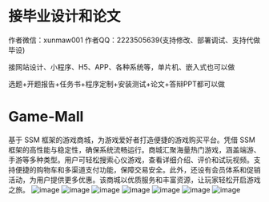 # 接毕业设计和论文
作者微信：xunmaw001  作者QQ：2223505639(支持修改、部署调试、支持代做毕设)

接网站设计、小程序、H5、APP、各种系统等，单片机、嵌入式也可以做

选题+开题报告+任务书+程序定制+安装测试+论文+答辩PPT都可以做
# Game-Mall
基于 SSM 框架的游戏商城，为游戏爱好者打造便捷的游戏购买平台。凭借 SSM 框架的高性能与稳定性，确保系统流畅运行。商城汇聚海量热门游戏，涵盖端游、手游等多种类型。用户可轻松搜索心仪游戏，查看详细介绍、评价和试玩视频。支持便捷的购物车和多渠道支付功能，保障交易安全。此外，还设有会员体系和促销活动，为用户提供更多优惠。该商城以优质服务和丰富资源，让玩家轻松开启游戏之旅。 
![image](https://github.com/user-attachments/assets/b2591297-703a-4940-bc03-03658f88b963)
![image](https://github.com/user-attachments/assets/eac24351-9a7c-4520-819c-a0b24e7da31f)
![image](https://github.com/user-attachments/assets/937bd380-e49d-459a-abcf-02f85d614341)
![image](https://github.com/user-attachments/assets/dd4fdf35-3422-404c-8a00-9d172ceec162)
![image](https://github.com/user-attachments/assets/205c8470-876f-4074-af87-f2b9204cd99a)
![image](https://github.com/user-attachments/assets/1dddd49e-3df9-4626-bfd7-ca09d736d612)
![image](https://github.com/user-attachments/assets/dffb3643-92d4-48b2-9793-941705e400b0)
